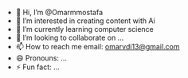 - 👋 Hi, I’m @Omarmmostafa
- 👀 I’m interested in creating content with Ai
- 🌱 I’m currently learning computer science
- 💞️ I’m looking to collaborate on ...
- 📫 How to reach me email: omarvdi13@gmail.com
- 😄 Pronouns: ...
- ⚡ Fun fact: ...

<!---
Omarmmostafa/Omarmmostafa is a ✨ special ✨ repository because its `README.md` (this file) appears on your GitHub profile.
You can click the Preview link to take a look at your changes.
--->
